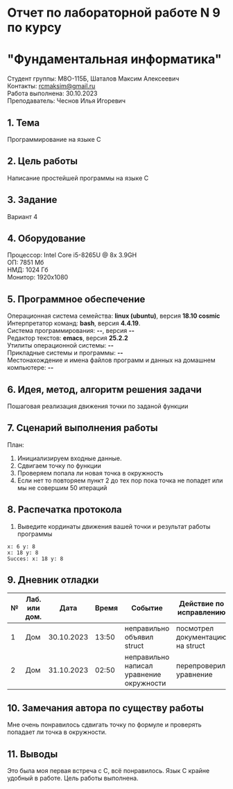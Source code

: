 # Отчет по лабораторной работе N 9 по курсу
# "Фундаментальная информатика"

Студент группы: M8О-115Б, Шаталов Максим Алексеевич\
Контакты: rcmaksim@gmail.ru \
Работа выполнена: 30.10.2023\
Преподаватель: Чеснов Илья Игоревич

## 1. Тема

Программирование на языке C

## 2. Цель работы

Написание простейшей программы на языке C

## 3. Задание

Вариант 4
[](/Laba_5_var.png)

## 4. Оборудование

Процессор: Intel Core i5-8265U @ 8x 3.9GH\
ОП: 7851 Мб\
НМД: 1024 Гб\
Монитор: 1920x1080

## 5. Программное обеспечение

Операционная система семейства: **linux (ubuntu)**, версия **18.10 cosmic**\
Интерпретатор команд: **bash**, версия **4.4.19**.\
Система программирования: **--**, версия **--**\
Редактор текстов: **emacs**, версия **25.2.2**\
Утилиты операционной системы: **--**\
Прикладные системы и программы: **--**\
Местонахождение и имена файлов программ и данных на домашнем компьютере: **--**

## 6. Идея, метод, алгоритм решения задачи

Пошаговая реализация движения точки по заданой функции

## 7. Сценарий выполнения работы

План:
1. Инициализируем входные данные.
2. Сдвигаем точку по функции
3. Проверяем попала ли новая точка в окружность
4. Если нет то повторяем пункт 2 до тех пор пока точка не попадет или мы не совершим 50 итераций

## 8. Распечатка протокола

1. Выведите кординаты движения вашей точки и результат работы программы

```
x: 6 y: 8
x: 18 y: 8
Succes: x: 18 y: 8

```

## 9. Дневник отладки

| № | Лаб. или дом. | Дата       | Время     | Событие                                                | Действие по исправлению   | Примечание     |
|---|---------------|------------|-----------|--------------------------------------------------------|---------------------------|----------------|
|1  | Дом           | 30.10.2023 | 13:50     | неправильно объявил struct  | посмотрел документацию на struct  | не работал со struct|
|2  | Дом           | 31.10.2023 | 02:50     | неправильно написал уравнение окружности | перепроверил уравнение| невнимательность               |

## 10. Замечания автора по существу работы

Мне очень понравилось сдвигать точку по формуле и проверять попадает ли точка в окружности.

## 11. Выводы

Это была моя первая встреча с C, всё понравилось. Язык С крайне удобный в работе. Цель работы выполнена.

